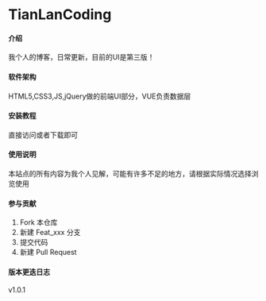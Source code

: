 # TianLanCoding

#### 介绍
我个人的博客，日常更新，目前的UI是第三版！

#### 软件架构
HTML5,CSS3,JS,jQuery做的前端UI部分，VUE负责数据层


#### 安装教程
直接访问或者下载即可

#### 使用说明
本站点的所有内容为我个人见解，可能有许多不足的地方，请根据实际情况选择浏览使用

#### 参与贡献

1.  Fork 本仓库
2.  新建 Feat_xxx 分支
3.  提交代码
4.  新建 Pull Request


#### 版本更迭日志
v1.0.1


